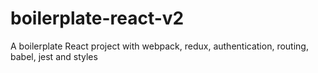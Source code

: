 # boilerplate-react-v2
A boilerplate React project with webpack, redux, authentication, routing, babel, jest and styles
